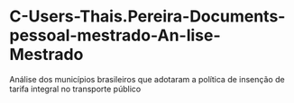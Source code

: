 # C-Users-Thais.Pereira-Documents-pessoal-mestrado-An-lise-Mestrado
Análise dos municípios brasileiros que adotaram a política de insenção de tarifa integral no transporte público

